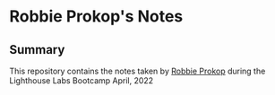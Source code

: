 # Robbie Prokop's Notes

## Summary

This repository contains the notes taken by [Robbie Prokop](https://github.com/RobbieProkop) during the Lighthouse Labs Bootcamp April, 2022
